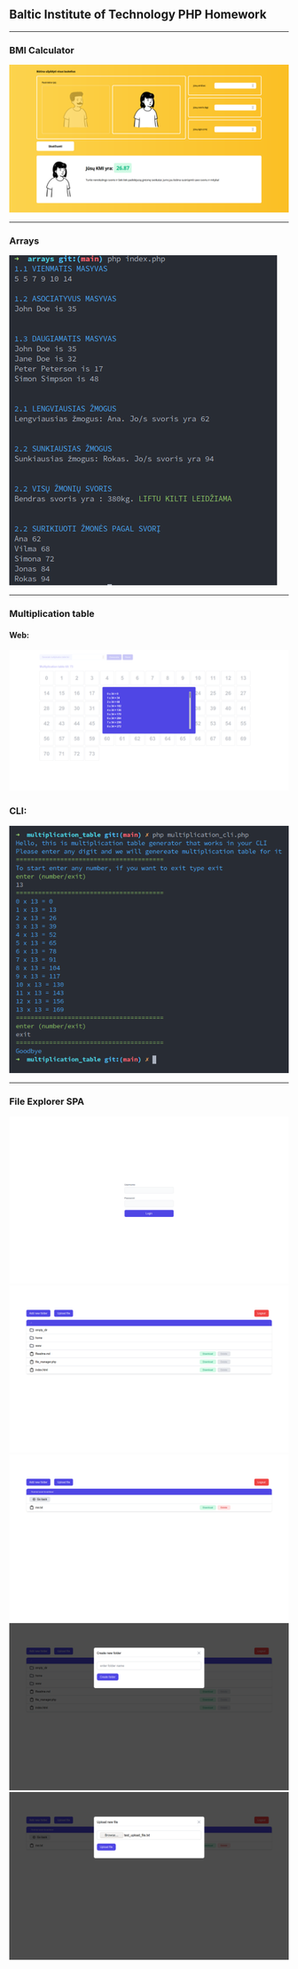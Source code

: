 ## Baltic Institute of Technology PHP Homework

---

### BMI Calculator

<div>
    <img src="assets/bmi_calculator.png" alt="">
<div>

---

### Arrays

<div>
    <img src="assets/arrays.png" alt="">
<div>

---

### Multiplication table

#### Web:
<div>
    <img src="assets/multiplication_table.png" alt="">
<div>

### CLI:

<div>
    <img src="assets/multiplication_table_cli.png" alt="">
<div>

---

### File Explorer SPA

<div>
    <img src="file_explorer/assets/login.png"/>
    <img src="file_explorer/assets/main.png"/>
    <img src="file_explorer/assets/navigate.png"/>
    <img src="file_explorer/assets/add-folder.png"/>
    <img src="file_explorer/assets/upload-file.png"/>
</div>
